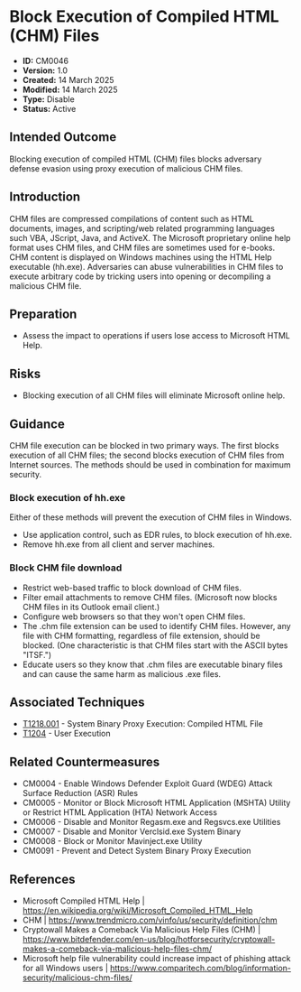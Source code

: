 # Block Execution of Compiled HTML (CHM) Files

* **ID:** CM0046
* **Version:** 1.0
* **Created:** 14 March 2025
* **Modified:** 14 March 2025
* **Type:** Disable
* **Status:** Active

## Intended Outcome

Blocking execution of compiled HTML (CHM) files blocks adversary defense evasion using proxy execution of malicious CHM files.

## Introduction

CHM files are compressed compilations of content such as HTML documents, images, and scripting/web related programming languages such VBA, JScript, Java, and ActiveX. The Microsoft proprietary online help format uses CHM files, and CHM files are sometimes used for e-books. CHM content is displayed on Windows machines using the HTML Help executable (hh.exe). Adversaries can abuse vulnerabilities in CHM files to execute arbitrary code by tricking users into opening or decompiling a malicious CHM file.

## Preparation

- Assess the impact to operations if users lose access to Microsoft HTML Help.

## Risks

- Blocking execution of all CHM files will eliminate Microsoft online help.

## Guidance

CHM file execution can be blocked in two primary ways. The first blocks execution of all CHM files; the second blocks execution of CHM files from Internet sources. The methods should be used in combination for maximum security.

### Block execution of hh.exe

Either of these methods will prevent the execution of CHM files in Windows.
- Use application control, such as EDR rules, to block execution of hh.exe. 
- Remove hh.exe from all client and server machines.

### Block CHM file download

- Restrict web-based traffic to block download of CHM files.
- Filter email attachments to remove CHM files. (Microsoft now blocks CHM files in its Outlook email client.)
- Configure web browsers so that they won't open CHM files.
- The .chm file extension can be used to identify CHM files. However, any file with CHM formatting, regardless of file extension, should be blocked. (One characteristic is that CHM files start with the ASCII bytes "ITSF.")
- Educate users so they know that .chm files are executable binary files and can cause the same harm as malicious .exe files.

## Associated Techniques 

- [T1218.001](https://attack.mitre.org/techniques/T1218/001/) - System Binary Proxy Execution: Compiled HTML File
- [T1204](https://attack.mitre.org/techniques/T1204/) - User Execution

## Related Countermeasures

- CM0004 - Enable Windows Defender Exploit Guard (WDEG) Attack Surface Reduction (ASR) Rules
- CM0005 - Monitor or Block Microsoft HTML Application (MSHTA) Utility or Restrict HTML Application (HTA) Network Access
- CM0006 - Disable and Monitor Regasm.exe and Regsvcs.exe Utilities
- CM0007 - Disable and Monitor Verclsid.exe System Binary
- CM0008 - Block or Monitor Mavinject.exe Utility
- CM0091 - Prevent and Detect System Binary Proxy Execution

## References

- Microsoft Compiled HTML Help | <https://en.wikipedia.org/wiki/Microsoft_Compiled_HTML_Help>
- CHM | <https://www.trendmicro.com/vinfo/us/security/definition/chm>
- Cryptowall Makes a Comeback Via Malicious Help Files (CHM) | <https://www.bitdefender.com/en-us/blog/hotforsecurity/cryptowall-makes-a-comeback-via-malicious-help-files-chm/>
- Microsoft help file vulnerability could increase impact of phishing attack for all Windows users | <https://www.comparitech.com/blog/information-security/malicious-chm-files/>

